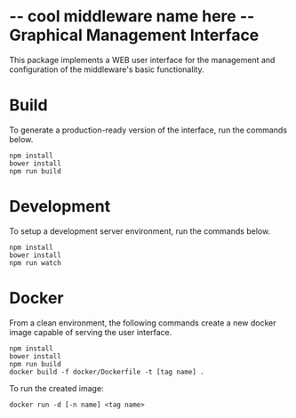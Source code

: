-- cool middleware name here -- Graphical Management Interface
==============================================================

This package implements a WEB user interface for the management and configuration of the
middleware's basic functionality.


# Build

To generate a production-ready version of the interface, run the commands below.

```shell
npm install
bower install
npm run build
```

# Development

To setup a development server environment, run the commands below.

```shell
npm install
bower install
npm run watch
```

# Docker

From a clean environment, the following commands create a new docker image capable of serving
the user interface.

```shell
npm install
bower install
npm run build
docker build -f docker/Dockerfile -t [tag name] .
```

To run the created image:

```shell
docker run -d [-n name] <tag name>
```
